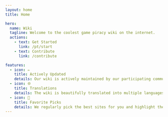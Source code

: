 ```yaml
---
layout: home
title: Home

hero:
  name: Wiki
  tagline: Welcome to the coolest game piracy wiki on the internet.
  actions:
    - text: Get Started
      link: /pt/start
    - text: Contribute
      link: /contribute

features:
  - icon: ✏️
    title: Actively Updated
    details: Our wiki is actively maintained by our participating community members.
  - icon: 🌐
    title: Translations
    details: The wiki is beautifully translated into multiple languages, so you can sail the seas in your own comfort!
  - icon: 🌟
    title: Favorite Picks
    details: We regularly pick the best sites for you and highlight them, so you can rest assured.
---
```

